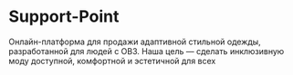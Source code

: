 # Support-Point
Онлайн-платформа для продажи адаптивной стильной одежды, разработанной для людей с ОВЗ. Наша цель — сделать инклюзивную моду доступной, комфортной и эстетичной для всех
